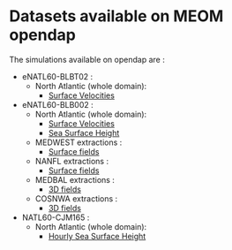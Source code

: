 # Datasets available on MEOM opendap

The simulations available on opendap are :
  - eNATL60-BLBT02 :
    - North Atlantic (whole domain):
      - [Surface Velocities](../items/eNATL60-BLBT02-SSU-SSV.md)  
  - eNATL60-BLB002 :
    - North Atlantic (whole domain):
      - [Surface Velocities](../items/eNATL60-BLB002-SSU-SSV.md)
      - [Sea Surface Height](../items/eNATL60-BLB002-SSH.md) 
    - MEDWEST extractions :
      - [Surface fields](../items/MEDWEST60-BLB002-1h-SSH-SST-SSS-SSU-SSV.md) 
    - NANFL extractions :
      - [Surface fields](../items/NANFL60-BLB002-1h-SSH-SST-SSS-SSU-SSV.md) 
    - MEDBAL extractions :
      - [3D fields](../items/MEDBAL60-BLB002-1h-TSUVW-0-1000m.md) 
    - COSNWA extractions :
      - [3D fields](../items/COSNWA-BLB002-1h-TSUVW-0-1000m.md)  
  - NATL60-CJM165 :
    - North Atlantic (whole domain):
      - [Hourly Sea Surface Height](../items/NATL60-CJM165-SSH-1h.md)  
